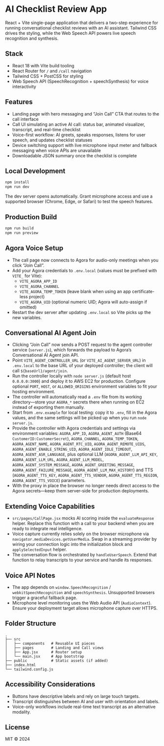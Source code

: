 # AI Checklist Review App

React + Vite single-page application that delivers a two-step experience for running conversational checklist reviews with an AI assistant. Tailwind CSS drives the styling, while the Web Speech API powers live speech recognition and synthesis.

## Stack

- React 18 with Vite build tooling
- React Router for `/` and `/call` navigation
- Tailwind CSS + PostCSS for styling
- Web Speech API (SpeechRecognition + speechSynthesis) for voice interactivity

## Features

- Landing page with hero messaging and “Join Call” CTA that routes to the call interface
- Call UI simulating an active AI call: status bar, animated visualizer, transcript, and real-time checklist
- Voice-first workflow: AI greets, speaks responses, listens for user speech, and updates checklist statuses
- Device switching support with live microphone input meter and fallback messaging when voice APIs are unavailable
- Downloadable JSON summary once the checklist is complete

## Local Development

```bash
npm install
npm run dev
```

The dev server opens automatically. Grant microphone access and use a supported browser (Chrome, Edge, or Safari) to test the speech features.

## Production Build

```bash
npm run build
npm run preview
```

## Agora Voice Setup

- The call page now connects to Agora for audio-only meetings when you click “Join Call”.
- Add your Agora credentials to `.env.local` (values must be prefixed with `VITE_` for Vite):
  - `VITE_AGORA_APP_ID`
  - `VITE_AGORA_CHANNEL`
  - `VITE_AGORA_TEMP_TOKEN` (leave blank when using an app certificate-less project)
  - `VITE_AGORA_UID` (optional numeric UID; Agora will auto-assign if omitted)
- Restart the dev server after updating `.env.local` so Vite picks up the new variables.

## Conversational AI Agent Join

- Clicking “Join Call” now sends a POST request to the agent controller service (`server.js`), which forwards the payload to Agora’s Conversational AI Agent join API.
- Point `VITE_AGENT_CONTROLLER_URL` (or `VITE_AI_AGENT_SERVER_URL`) in `.env.local` to the base URL of your deployed controller; the client will call `${baseUrl}/agent/join`.
- Run the controller locally with `node server.js` (default host `0.0.0.0:3000`) and deploy it to AWS EC2 for production. Configure optional `PORT`, `HOST`, or `ALLOWED_ORIGINS` environment variables to fit your hosting environment.
- The controller will automatically read a `.env` file from its working directory—store your `AGORA_*` secrets there when running on EC2 instead of exporting them manually.
- Start from `.env.example` for local testing: copy it to `.env`, fill in the Agora values, and the same settings will be picked up when you run `node server.js`.
- Provide the controller with Agora credentials and settings via environment variables: `AGORA_APP_ID`, `AGORA_AGENT_AUTH` (Base64 `CustomerID:CustomerSecret`), `AGORA_CHANNEL`, `AGORA_TEMP_TOKEN`, `AGORA_AGENT_NAME`, `AGORA_AGENT_RTC_UID`, `AGORA_AGENT_REMOTE_UIDS`, `AGORA_AGENT_ENABLE_STRING_UID`, `AGORA_AGENT_IDLE_TIMEOUT`, `AGORA_AGENT_ASR_LANGUAGE`, plus optional LLM (`AGORA_AGENT_LLM_API_KEY`, `AGORA_AGENT_LLM_URL`, `AGORA_AGENT_LLM_MODEL`, `AGORA_AGENT_SYSTEM_MESSAGE`, `AGORA_AGENT_GREETING_MESSAGE`, `AGORA_AGENT_FAILURE_MESSAGE`, `AGORA_AGENT_LLM_MAX_HISTORY`) and TTS (`AGORA_AGENT_TTS_KEY`, `AGORA_AGENT_TTS_VENDOR`, `AGORA_AGENT_TTS_REGION`, `AGORA_AGENT_TTS_VOICE`) parameters.
- With the proxy in place the browser no longer needs direct access to the Agora secrets—keep them server-side for production deployments.

## Extending Voice Capabilities

- `src/pages/CallPage.jsx` mocks AI scoring inside the `evaluateResponse` helper. Replace this function with a call to your backend when you are ready to integrate real intelligence.
- Voice capture currently relies solely on the browser microphone via `navigator.mediaDevices.getUserMedia`. Swap in a streaming provider by wiring your connection logic into the initialization block and `applySelectedInput` helper.
- The conversation flow is orchestrated by `handleUserSpeech`. Extend that function to relay transcripts to your service and handle its responses.

## Voice API Notes

- The app depends on `window.SpeechRecognition` / `webkitSpeechRecognition` and `speechSynthesis`. Unsupported browsers trigger a graceful fallback page.
- Microphone level monitoring uses the Web Audio API (`AudioContext`). Ensure your deployment target allows microphone capture over HTTPS.

## Folder Structure

```
.
├── src
│   ├── components   # Reusable UI pieces
│   ├── pages        # Landing and Call views
│   ├── App.jsx      # Router setup
│   └── main.jsx     # App bootstrap
├── public           # Static assets (if added)
├── index.html
└── tailwind.config.js
```

## Accessibility Considerations

- Buttons have descriptive labels and rely on large touch targets.
- Transcript distinguishes between AI and user with orientation and labels.
- Voice-only workflows include real-time text transcript as an alternative modality.

## License

MIT © 2024
